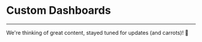 # Custom Dashboards
---
We're thinking of great content, stayed tuned for updates (and carrots)! :rabbit:

